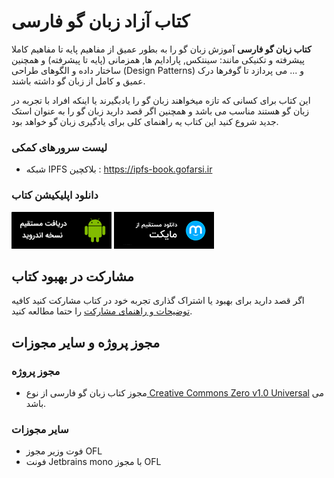 # کتاب آزاد زبان گو فارسی

**کتاب زبان گو فارسی** آموزش زبان گو را به بطور عمیق از مفاهیم پایه تا مفاهیم کاملا پیشرفته و تکنیکی مانند: سینتکس, پارادایم ها, همزمانی (پایه تا پیشرفته) و همچنین ساختار داده و الگوهای طراحی (Design Patterns) و ... می پردازد تا گوفرها درک عمیق و کامل از زبان گو داشته باشند.

این کتاب برای کسانی که تازه میخواهند زبان گو را یادبگیرند یا اینکه افراد با تجربه در زبان گو هستند مناسب می باشد و همچنین اگر قصد دارید زبان گو را به عنوان استک جدید شروع کنید این کتاب یه راهنمای کلی برای یادگیری زبان گو خواهد بود.

### لیست سرورهای کمکی

- شبکه IPFS بلاکچین : https://ipfs-book.gofarsi.ir


### دانلود اپلیکیشن کتاب

[![direct download](static/assets/img/dl/dl.png)](https://github.com/GoFarsi/android-book/releases) [![myket](static/assets/img/dl/myket.png)](https://myket.ir/app/com.gofarsi.book)

## مشارکت در بهبود کتاب

اگر قصد دارید برای بهبود یا اشتراک گذاری تجربه خود در کتاب مشارکت کنید کافیه [توضیحات و راهنمای مشارکت](https://github.com/GoFarsi/book/blob/main/COUNTRIBUTING.md) را حتما مطالعه کنید.

## مجوز پروژه و سایر مجوزات
### مجوز پروژه

- مجوز کتاب زبان گو فارسی از نوع[ Creative Commons Zero v1.0 Universal](https://github.com/GoFarsi/book/blob/main/LICENSE) می باشد.

### سایر مجوزات
- فوت وزیر مجوز OFL
- فونت Jetbrains mono با مجوز OFL
